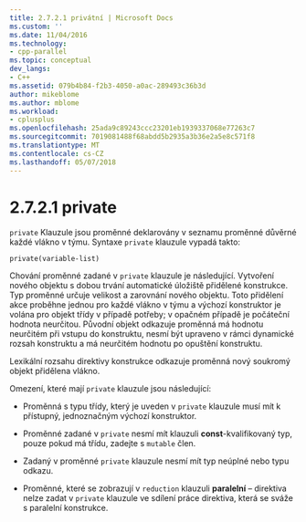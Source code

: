 ```yaml
---
title: 2.7.2.1 privátní | Microsoft Docs
ms.custom: ''
ms.date: 11/04/2016
ms.technology:
- cpp-parallel
ms.topic: conceptual
dev_langs:
- C++
ms.assetid: 079b4b84-f2b3-4050-a0ac-289493c36b3d
author: mikeblome
ms.author: mblome
ms.workload:
- cplusplus
ms.openlocfilehash: 25ada9c89243ccc23201eb1939337068e77263c7
ms.sourcegitcommit: 7019081488f68abdd5b2935a3b36e2a5e8c571f8
ms.translationtype: MT
ms.contentlocale: cs-CZ
ms.lasthandoff: 05/07/2018
---
```

# <a name="2721-private"></a>2.7.2.1 private
`private` Klauzule jsou proměnné deklarovány v seznamu proměnné důvěrné každé vlákno v týmu. Syntaxe `private` klauzule vypadá takto:  
  
```  
private(variable-list)  
```  
  
 Chování proměnné zadané v `private` klauzule je následující. Vytvoření nového objektu s dobou trvání automatické úložiště přidělené konstrukce. Typ proměnné určuje velikost a zarovnání nového objektu. Toto přidělení akce proběhne jednou pro každé vlákno v týmu a výchozí konstruktor je volána pro objekt třídy v případě potřeby; v opačném případě je počáteční hodnota neurčitou.  Původní objekt odkazuje proměnná má hodnotu neurčitém při vstupu do konstruktu, nesmí být upraveno v rámci dynamické rozsah konstruktu a má neurčitém hodnotu po opuštění konstruktu.  
  
 Lexikální rozsahu direktivy konstrukce odkazuje proměnná nový soukromý objekt přidělena vlákno.  
  
 Omezení, které mají `private` klauzule jsou následující:  
  
-   Proměnná s typu třídy, který je uveden v `private` klauzule musí mít k přístupný, jednoznačným výchozí konstruktor.  
  
-   Proměnné zadané v `private` nesmí mít klauzuli **const**-kvalifikovaný typ, pouze pokud má třídu, zadejte s `mutable` člen.  
  
-   Zadaný v proměnné `private` klauzule nesmí mít typ neúplné nebo typu odkazu.  
  
-   Proměnné, které se zobrazují v `reduction` klauzuli **paralelní** – direktiva nelze zadat v `private` klauzule ve sdílení práce direktiva, která se sváže s paralelní konstrukce.